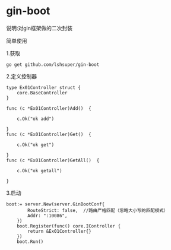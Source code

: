 # gin-boot
说明:对gin框架做的二次封装

简单使用

1.获取
```
go get github.com/lshsuper/gin-boot
```

2.定义控制器

```
type Ex01Controller struct {
	core.BaseController
}

func (c *Ex01Controller)Add()  {

	c.Ok("ok add")

}
func (c *Ex01Controller)Get()  {

	c.Ok("ok get")

}
func (c *Ex01Controller)GetAll()  {

	c.Ok("ok getall")

}

```

3.启动

```
boot:= server.New(server.GinBootConf{
		RouteStrict: false,  //路由严格匹配（忽略大小写的匹配模式）
		Addr: ":10086",
	})
	boot.Register(func() core.IController {
		return &Ex01Controller{}
	})
	boot.Run()
	
```

